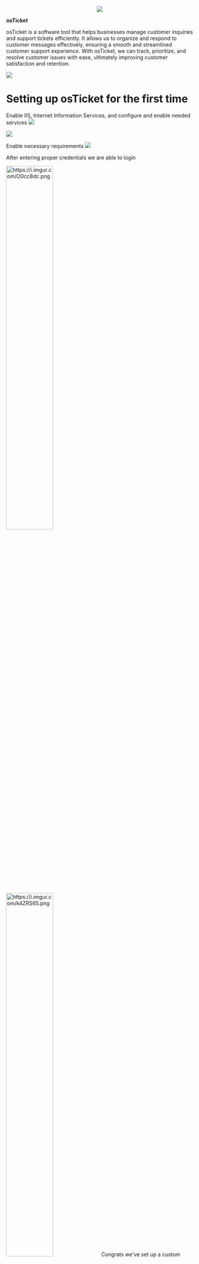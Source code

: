 
<p align="center">
<img src="https://i.imgur.com/IL02z1e.png"/></p>

 <p align="center">
   
  **osTicket**


osTicket is a software tool that helps businesses manage customer inquiries and support tickets efficiently. It allows us to organize and respond to customer messages effectively, ensuring a smooth and streamlined customer support experience. With osTicket, we can track, prioritize, and resolve customer issues with ease, ultimately improving customer satisfaction and retention.

<img src="https://i.imgur.com/Nuzp8tO.png"/></p>
<h1>Setting up osTicket for the first time</h1>
Enable IIS, Internet Information Services, and configure and enable needed services
<img src="https://i.imgur.com/Zcaxq0S.png"/></p>

<img src="https://i.imgur.com/xSYotJE.png"/></p>
Enable necessary requirements
<img src="https://i.imgur.com/jvWxRH8.png"/></p>
After entering proper credentials we are able to login

 <img src="https://i.imgur.com/O0cc8dc.png" alt="https://i.imgur.com/O0cc8dc.png" style="width: 50%;">
    <img src="https://i.imgur.com/k4ZRS65.png" alt="https://i.imgur.com/k4ZRS65.png" style="width: 50%;">
    Congrats we've set up a custom ticketing system for your company! Next we'll prioritoze SLA's, add users/employees and assign access levels
    
<h2>Operating Systems Used </h2>

